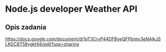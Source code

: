 # Node.js developer Weather API

## Opis zadania

https://docs.google.com/document/d/1pT3CryP44DFByeQFPbjmv3eNAlkJSLKGC8T58ygkHl4/edit?usp=sharing
